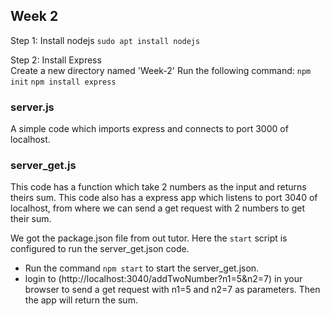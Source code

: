 ## Week 2

Step 1: Install nodejs
`sudo apt install nodejs`

Step 2: Install Express<br>
Create a new directory named 'Week-2'
Run the following command:
`npm init`
`npm install express`

### server.js
A simple code which imports express and connects to port 3000 of localhost.

### server_get.js
This code has a function which take 2 numbers as the input and returns theirs sum. This code also has a express app which listens to port 3040 of localhost, from where we can send a get request with 2 numbers to get their sum. 

We got the package.json file from out tutor. Here the `start` script is configured to run the server_get.json code. 

* Run the command `npm start` to start the server_get.json.
* login to (http://localhost:3040/addTwoNumber?n1=5&n2=7) in your browser to send a get request with n1=5 and n2=7 as parameters. Then the app will return the sum.